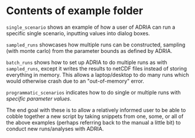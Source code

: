# Contents of example folder

`single_scenario` shows an example of how a user of ADRIA can run a 
specific single scenario, inputting values into dialog boxes.

`sampled_runs` showcases how multiple runs can be constructed, sampling 
(with monte carlo) from the parameter bounds as defined by ADRIA.

`batch_runs` shows how to set up ADRIA to do multiple runs as with 
`sampled_runs`, except it writes the results to netCDF files instead of 
storing everything in memory. This allows a laptop/desktop to do many runs 
which would otherwise crash due to an "out-of-memory" error.

`programmatic_scenarios` indicates how to do single or multiple runs with 
*specific parameter values*.

The end goal with these is to allow a relatively informed user to be able 
to cobble together a new script by taking snippets from one, some, or all 
of the above examples (perhaps referring back to the manual a little bit) 
to conduct new runs/analyses with ADRIA.